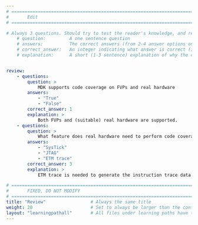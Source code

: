 ```yaml
---
# ================================================================================
#       Edit
# ================================================================================

# Always 3 questions. Should try to test the reader's knowledge, and reinforce the key points you want them to remember.
    # question:         A one sentence question
    # answers:          The correct answers (from 2-4 answer options only). Should be surrounded by quotes.
    # correct_answer:   An integer indicating what answer is correct (index starts from 0)
    # explanation:      A short (1-3 sentence) explanation of why the correct answer is correct. Can add aditional context if desired


review:
    - questions:
        question: >
            MDK supports code coverage on FVPs and real hardware
        answers:
            - "True"
            - "False"
        correct_answer: 1
        explanation: >
            Both FVPs and (suitable) real hardware are supported.
    - questions:
        question: >
            What feature does real hardware need to perform code coverage
        answers:
            - "SysTick"
            - "JTAG"
            - "ETM trace"
        correct_answer: 3
        explanation: >
            ETM trace is needed to generate the instruction trace data used to determine the code coverage. You will also need to use an appropriate debug adapter such as ulinkPro.

# ================================================================================
#       FIXED, DO NOT MODIFY
# ================================================================================
title: "Review"                 # Always the same title
weight: 20                      # Set to always be larger than the content in this path
layout: "learningpathall"       # All files under learning paths have this same wrapper
---
```

